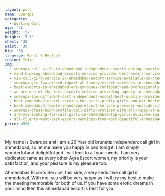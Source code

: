 ```yaml
---
layout: post
name: Swarupa 
categories:
  - Working Girl
age: '26'
weight: '55'
height: '5.1'
chest: '38'
waist: '36'
hip: '38'
language: Hindi & English
region: India
img:
  - swarupa-call-girls-in-ahmedabad-independent-escorts-dating-escorts-in-ahmedabad.jpg
  - mind-blowing-ahmedabad-escorts-service-provider-best-escort-services-swarupa.jpg
  - vip-call-girl-service-in-ahmedabad-escort-service-available-no-cheating-no-waiting.jpg
  - swarupa-get-low-priced-impartial-luxury-escort-services-in-ahmedabad.jpg
  - best-escorts-in-ahmedabad-are-gorgeous-confident-and-professionals-swarupa.jpg
  - we-are-one-of-the-best-escorts-service-providing-agency-in-ahmedabad.jpg
  - swarupa-low-diffident-cost-independent-escort-best-quality-provides-quality.jpg
  - best-ahmedabad-escort-service-hot-girls-pretty-girls-and-air-hostess-swarupa.jpg
  - book-ahmedabad-female-ahmedabad-escort-service-provider-outside-city.jpg
  - swarupa-class-high-profile-call-girls-provider-with-all-types-of-escorts.jpg
  - are-you-looking-for-call-girls-in-ahmedabad-top-girls-avialble-swarupa.jpg
  - all-clients-want-best-escort-services-from-most-beautiful-ahmedabad-call-girls.jpg
price: 4999

---
```


My name is Swarupa and I am a 26 Year old brunette independent call girl in ahmedabad, so let me make you happy in bed tonight. I am simply wonderful and delightful and I will tend to all your needs. I am very dedicated same as every other Agra Escort women, my priority is your satisfaction, and your pleasure is my pleasure too.

Ahmedabad Escorts Service, this side, a very seductive call girl in ahmedabad. With me, you will be very happy as I will try my best to make the meeting memorable for both of us. If you have some erotic dreams in your mind then this ahmedabad escort is best for you.